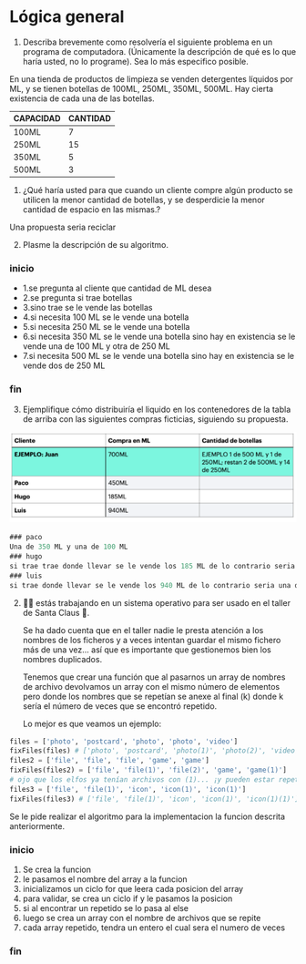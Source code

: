 # Lógica general
1.  Describa brevemente como resolvería el siguiente problema en un programa de 
computadora. (Únicamente la descripción de qué es lo que haría usted, no lo 
programe). Sea lo más especifico posible.

En una tienda de productos de limpieza se venden detergentes líquidos por ML, y se 
tienen botellas de 100ML, 250ML, 350ML, 500ML. Hay cierta existencia de cada una de 
las botellas. 

| CAPACIDAD   | CANTIDAD  |
| ----------- | --------- |
|   100ML     |          7|
|   250ML     |         15|
|   350ML     |          5|
|   500ML     |          3|

1. ¿Qué haría usted para que cuando un cliente compre algún producto se utilicen 
la menor cantidad de botellas, y se desperdicie la menor cantidad de espacio en 
las mismas.?

Una propuesta seria reciclar

2. Plasme la descripción de su algoritmo.

 ### inicio
- 1.se pregunta al cliente que cantidad de ML desea
- 2.se pregunta si trae botellas 
- 3.sino trae se le vende las botellas
- 4.si necesita 100 ML se le vende una botella
- 5.si necesita 250 ML se le vende una botella
- 6.si necesita 350 ML se le vende una botella  sino hay en existencia se le vende una de 100 ML y otra de 250 ML
-  7.si necesita 500 ML se le vende una botella  sino hay en existencia se le vende dos de 250 ML
### fin


3. Ejemplifique cómo distribuiría el liquido en los contenedores de la tabla de arriba 
con las siguientes compras ficticias, siguiendo su propuesta.


![img](../assets/ac1.png)
````javascript
### paco
Una de 350 ML y una de 100 ML
### hugo
si trae trae donde llevar se le vende los 185 ML de lo contrario seria dos de 100 ML
### luis
si trae donde llevar se le vende los 940 ML de lo contrario seria una de 500 ML, una de 350ML y otra de 100 ML
````

2. 👩‍💻 estás trabajando en un sistema operativo para ser usado en el taller de Santa Claus 🎅.

    Se ha dado cuenta que en el taller nadie le presta atención a los nombres de los ficheros y a veces intentan guardar el mismo fichero más de una vez... así que es importante que gestionemos bien los nombres duplicados.

    Tenemos que crear una función que al pasarnos un array de nombres de archivo devolvamos un array con el mismo número de elementos pero donde los nombres que se repetían se anexe al final (k) donde k sería el número de veces que se encontró repetido.

    Lo mejor es que veamos un ejemplo:

```python
files = ['photo', 'postcard', 'photo', 'photo', 'video']
fixFiles(files) # ['photo', 'postcard', 'photo(1)', 'photo(2)', 'video']
files2 = ['file', 'file', 'file', 'game', 'game']
fixFiles(files2) = ['file', 'file(1)', 'file(2)', 'game', 'game(1)']
# ojo que los elfos ya tenían archivos con (1)... ¡y pueden estar repetidos!
files3 = ['file', 'file(1)', 'icon', 'icon(1)', 'icon(1)']
fixFiles(files3) # ['file', 'file(1)', 'icon', 'icon(1)', 'icon(1)(1)']
```
   Se le pide realizar  el algoritmo para la implementacion la funcion descrita anteriormente.

### inicio
1. Se crea la funcion
2. le pasamos el nombre del array a la funcion
3. inicializamos un ciclo for que leera cada posicion del array
4. para validar, se crea un ciclo if y le pasamos la posicion 
5. si al encontrar un repetido se lo pasa al else
4. luego se crea un array con el nombre de archivos que se repite 
5. cada array repetido, tendra un entero el cual sera el numero de veces
### fin